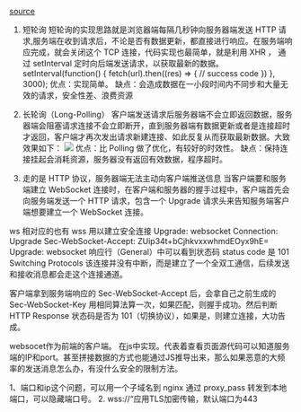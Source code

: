 [source](https://juejin.im/post/5dd4b991e51d450818244c30)

1. 短轮询
  短轮询的实现思路就是浏览器端每隔几秒钟向服务器端发送 HTTP 请求,服务端在收到请求后，不论是否有数据更新，都直接进行响应。在服务端响应完成，就会关闭这个 TCP 连接，代码实现也最简单，就是利用 XHR ， 通过 setInterval 定时向后端发送请求，以获取最新的数据。
  setInterval(function() {
  fetch(url).then((res) => {
      // success code
  })
}, 3000);
  优点：实现简单。
  缺点：会造成数据在一小段时间内不同步和大量无效的请求，安全性差、浪费资源 

2. 长轮询（Long-Polling）
  客户端发送请求后服务器端不会立即返回数据，服务器端会阻塞请求连接不会立即断开，直到服务器端有数据更新或者是连接超时才返回，客户端才再次发出请求新建连接、如此反复从而获取最新数据。大致效果如下：
  ![](https://user-gold-cdn.xitu.io/2019/9/29/16d7a81140d86334?imageView2/0/w/1280/h/960/format/webp/ignore-error/1)
  优点：比 Polling 做了优化，有较好的时效性。
  缺点：保持连接挂起会消耗资源，服务器没有返回有效数据，程序超时。

3. 走的是 HTTP 协议，服务器端无法主动向客户端推送信息
  当客户端要和服务端建立 WebSocket 连接时，在客户端和服务器的握手过程中，客户端首先会向服务端发送一个 HTTP 请求，包含一个 Upgrade 请求头来告知服务端客户端想要建立一个 WebSocket 连接。

  ws 相对应的也有 wss 用以建立安全连接
  Upgrade: websocket
  Connection: Upgrade
  Sec-WebSocket-Accept: ZUip34t+bCjhkvxxwhmdEOyx9hE=
  Upgrade: websocket
  响应行（General）中可以看到状态码 status code 是 101 Switching Protocols
  该连接并没有中断，而是建立了一个全双工通信，后续发送和接收消息都会走这个连接通道。

  客户端拿到服务端响应的 Sec-WebSocket-Accept 后，会拿自己之前生成的 Sec-WebSocket-Key 用相同算法算一次，如果匹配，则握手成功。然后判断 HTTP Response 状态码是否为 101（切换协议），如果是，则建立连接，大功告成。



websocet作为前端的客户端。 在js中实现。代表着查看页面源代码可以知道服务端的IP和port。甚至拼接数据的方式也能通过JS推导出来，那么如果恶意的大频率的发送消息怎么办，有没什么安全的限制方法。

1、端口和ip这个问题，可以用一个子域名到 nginx 通过 proxy_pass 转发到本地端口，可以隐藏端口号。
2. wss://“应用TLS加密传输，默认端口为443
